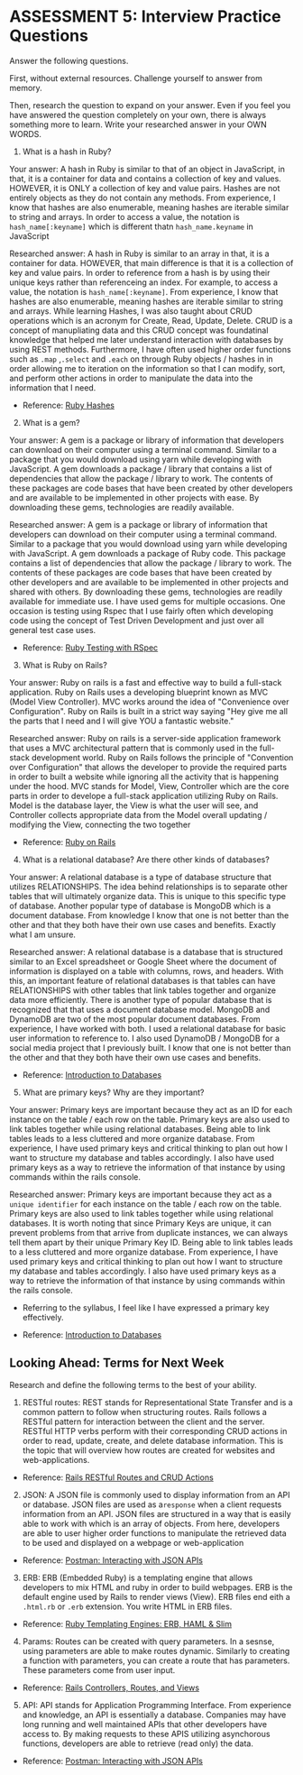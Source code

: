 # ASSESSMENT 5: Interview Practice Questions
Answer the following questions.

First, without external resources. Challenge yourself to answer from memory.

Then, research the question to expand on your answer. Even if you feel you have answered the question completely on your own, there is always something more to learn. Write your researched answer in your OWN WORDS.

1. What is a hash in Ruby?

  Your answer: A hash in Ruby is similar to that of an object in JavaScript, in that, it is a container for data and contains a collection of key and values. HOWEVER, it is ONLY a collection of key and value pairs. Hashes are not entirely objects as they do not contain any methods. From experience, I know that hashes are also enumerable, meaning hashes are iterable similar to string and arrays. In order to access a value, the notation is `hash_name[:keyname]` which is different thatn `hash_name.keyname` in JavaScript

  Researched answer: A hash in Ruby is similar to an array in that, it is a container for data. HOWEVER,  that main difference is that it is a collection of key and value pairs. In order to reference from a hash is by using their unique keys rather than referenceing an index. For example, to access a value, the notation is `hash_name[:keyname]`. From experience, I know that hashes are also enumerable, meaning hashes are iterable similar to string and arrays. While learning Hashes, I was also taught about CRUD operations which is an acronym for Create, Read, Update, Delete. CRUD is a concept of manupliating data and this CRUD concept was foundatinal knowledge that helped me later understand interaction with databases by using REST methods. Furthermore, I have often used higher order functions such as `.map` ,`.select` and `.each` on through Ruby objects / hashes in in order allowing me to iteration on the information so that I can modify, sort, and perform other actions in order to manipulate the data into the information that I need. 

- Reference: [Ruby Hashes](https://github.com/learn-academy-2022-charlie/Syllabus/blob/main/ruby/hashes.md)

2. What is a gem?

  Your answer: A gem is a package or library of information that developers can download on their computer using a terminal command. Similar to a package that you would download using yarn while developing with JavaScript. A gem downloads a package / library that contains a list of dependencies that allow the package / library to work. The contents of these packages are code bases that have been created by other developers and are available to be implemented in other projects with ease. By downloading these gems, technologies are readily available.

  Researched answer: A gem is a package or library of information that developers can download on their computer using a terminal command. Similar to a package that you would download using yarn while developing with JavaScript. A gem downloads a package of Ruby code. This package contains a list of dependencies that allow the package / library to work. The contents of these packages are code bases that have been created by other developers and are available to be implemented in other projects and shared with others. By downloading these gems, technologies are readily available for immediate use. I have used gems for multiple occasions. One occasion is testing using Rspec that I use fairly often which developing code using the concept of Test Driven Development and just over all general test case uses.

- Reference: [Ruby Testing with RSpec](https://github.com/learn-academy-2022-charlie/Syllabus/blob/main/ruby/rspec.md)

3. What is Ruby on Rails?

  Your answer: Ruby on rails is a fast and effective way to build a full-stack application. Ruby on Rails uses a developing blueprint known as MVC (Model View Controller). MVC works around the idea of "Convenience over Configuration". Ruby on Rails is built in a strict way saying "Hey give me all the parts that I need and I will give YOU a fantastic website."

  Researched answer: Ruby on rails is a server-side application framework that uses a MVC architectural pattern that is commonly used in the full-stack development world. Ruby on Rails follows the principle of "Convention over Configuration" that allows the developer to provide the required parts in order to built a website while ignoring all the activity that is happening under the hood. MVC stands for Model, View, Controller which are the core parts in order to develope a full-stack application utilizing Ruby on Rails. Model is the database layer, the View is what the user will see, and Controller collects appropriate data from the Model overall updating / modifying the View, connecting the two together

- Reference: [Ruby on Rails](https://github.com/learn-academy-2022-charlie/Syllabus/blob/main/rails/rails-intro.md)

4. What is a relational database? Are there other kinds of databases?

  Your answer: A relational database is a type of database structure that utilizes RELATIONSHIPS. The idea behind relationships is to separate other tables that will ultimately organize data. This is unique to this specific type of database. Another popular type of database is MongoDB which is a document database. From knowledge I know that one is not better than the other and that they both have their own use cases and benefits. Exactly what I am unsure.

  Researched answer: A relational database is a database that is structured similar to an Excel spreadsheet or Google Sheet where the document of information is displayed on a table with columns, rows, and headers. With this, an important feature of relational databases is that tables can have RELATIONSHIPS with other tables that link tables together and organize data more efficiently. There is another type of popular database that is recognized that that uses a document database model. MongoDB and DynamoDB are two of the most popular document databases. From experience, I have worked with both. I used a relational database for basic user information to reference to. I also used DynamoDB / MongoDB for a social media project that I previously built. I know that one is not better than the other and that they both have their own use cases and benefits.

- Reference: [Introduction to Databases](https://github.com/learn-academy-2022-charlie/Syllabus/blob/main/postgresql/intro.md)


5. What are primary keys? Why are they important?

  Your answer: Primary keys are important because they act as an ID for each instance on the table / each row on the table. Primary keys are also used to link tables together while using relational databases. Being able to link tables leads to a less cluttered and more organize database. From experience, I have used primary keys and critical thinking to plan out how I want to structure my database and tables accordingly. I also have used primary keys as a way to retrieve the information of that instance by using commands within the rails console.

  Researched answer: Primary keys are important because they act as a `unique identifier` for each instance on the table / each row on the table. Primary keys are also used to link tables together while using relational databases. It is worth noting that since Primary Keys are unique, it can prevent problems from that arrive from duplicate instances, we can always tell them apart by their unique Primary Key ID. Being able to link tables leads to a less cluttered and more organize database. From experience, I have used primary keys and critical thinking to plan out how I want to structure my database and tables accordingly. I also have used primary keys as a way to retrieve the information of that instance by using commands within the rails console.
  - Referring to the syllabus, I feel like I have expressed a primary key effectively.

- Reference: [Introduction to Databases](https://github.com/learn-academy-2022-charlie/Syllabus/blob/main/postgresql/intro.md)


## Looking Ahead: Terms for Next Week
Research and define the following terms to the best of your ability.

1. RESTful routes: REST stands for Representational State Transfer and is a common pattern to follow when structuring routes. Rails follows a RESTful pattern for interaction between the client and the server. RESTful HTTP verbs perform with their corresponding CRUD actions in order to read, update, create, and delete database information. This is the topic that will overview how routes are created for websites and web-applications.

- Reference: [Rails RESTful Routes and CRUD Actions](https://github.com/learn-academy-2022-charlie/Syllabus/blob/main/rails/restful-routes-crud.md)

2. JSON: A JSON file is commonly used to display information from an API or database.  JSON files are used as a`response` when a client requests information from an API. JSON files are structured in a way that is easily able to work with which is an array of objects. From here, developers are able to user higher order functions to manipulate the retrieved data to be used and displayed on a webpage or web-application

- Reference: [Postman: Interacting with JSON APIs](https://github.com/learn-academy-2022-charlie/Syllabus/blob/main/rails/postman.md)

3. ERB: ERB (Embedded Ruby) is a templating engine that allows developers to mix HTML and ruby in order to build webpages. ERB is the default engine used  by Rails to render views (View). ERB files end eith a `.html.rb` or `.erb` extension. You write HTML in ERB files.

- Reference: [Ruby Templating Engines: ERB, HAML & Slim](https://www.rubyguides.com/2018/11/ruby-erb-haml-slim/)

4. Params: Routes can be created with query parameters. In a sesnse, using parameters are able to make routes dynamic. Similarly to creating a function with parameters, you can create a route that has parameters. These parameters come from user input.

- Reference: [Rails Controllers, Routes, and Views](https://github.com/learn-academy-2022-charlie/Syllabus/blob/main/rails/controllers-routes-views.md)

5. API: API stands for Application Programming Interface. From experience and knowledge, an API is essentially a database. Companies may have long running and well maintained APIs that other developers have access to. By making requests to these APIS utilizing asynchorous functions, developers are able to retrieve  (read only) the data.

- Reference: [Postman: Interacting with JSON APIs](https://github.com/learn-academy-2022-charlie/Syllabus/blob/main/rails/postman.md)
